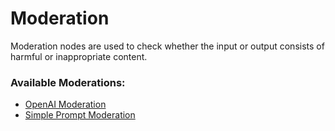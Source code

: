 # Moderation

Moderation nodes are used to check whether the input or output consists of harmful or inappropriate content.

### Available Moderations:

* [OpenAI Moderation](openai-moderation.md)
* [Simple Prompt Moderation](simple-prompt-moderation.md)


